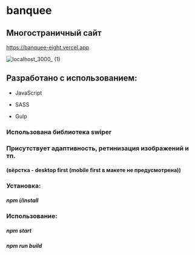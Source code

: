 # banquee

## Многостраничный сайт

https://banquee-eight.vercel.app

![localhost_3000_ (1)](https://user-images.githubusercontent.com/99753256/194736788-4efa592e-2e66-41a7-9554-0e99ce9f3dd8.png)

## Разработано с использованием:

* JavaScript

* SASS

* Gulp

### Использована библиотека swiper

### Присутствует адаптивность, ретинизация изображений и тп.
#### (вёрстка - desktop first (mobile first в макете не предусмотрена))

### Установка: 

##### npm i/install

### Использование:

##### npm start
##### npm run build
